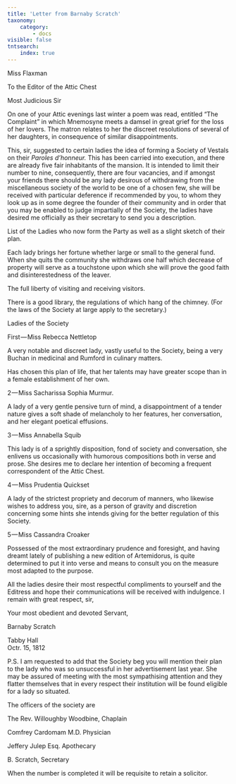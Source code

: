 ```yaml
---
title: 'Letter from Barnaby Scratch'
taxonomy:
    category:
        - docs
visible: false
tntsearch:
    index: true
---
```


<div class="author">Miss Flaxman</div>

To the Editor of the Attic Chest

Most Judicious Sir

On one of your Attic evenings last winter a poem was read, entitled “The Complaint” in which Mnemosyne meets a damsel in great grief for the loss of her lovers. The matron relates to her the discreet resolutions of several of her daughters, in consequence of similar disappointments.  

This, sir, suggested to certain ladies the idea of forming a Society of Vestals on their *Paroles d’honneur.* This has been carried into execution, and there are already five fair inhabitants of the mansion. It is intended to limit their number to nine, consequently, there are four vacancies, and if amongst your friends there should be any lady desirous of withdrawing from the miscellaneous society of the world to be one of a chosen few, she will be received with particular deference if recommended by you, to whom they look up as in some degree the founder of their community and in order that you may be enabled to judge impartially of the Society, the ladies have desired me officially as their secretary to send you a description.

<span class="title">List of the Ladies who now form the Party as well as a slight sketch of their plan.</span>

Each lady brings her fortune whether large or small to the general fund. When she quits the community she withdraws one half which decrease of property will serve as a touchstone upon which she will prove the good faith and disinterestedness of the leaver.

The full liberty of visiting and receiving visitors.  

There is a good library, the regulations of which hang of the chimney. (For the laws of the Society at large apply to the secretary.)

<span class="title">Ladies of the Society</span>

First — Miss Rebecca Nettletop

A very notable and discreet lady, vastly useful to the Society, being a very Buchan in medicinal and Rumford in culinary matters.

Has chosen this plan of life, that her talents may have greater scope than in a female establishment of her own.

2 — Miss Sacharissa Sophia Murmur.

A lady of a very gentle pensive turn of mind, a disappointment of a tender nature gives a soft shade of melancholy to her features, her conversation, and her elegant poetical effusions.

3 — Miss Annabella Squib

This lady is of a sprightly disposition, fond of society and conversation, she enlivens us occasionally with humorous compositions both in verse and prose. She desires me to declare her intention of becoming a frequent correspondent of the Attic Chest.

4 — Miss Prudentia Quickset  

A lady of the strictest propriety and decorum of manners, who likewise wishes to address you, sire, as a person of gravity and discretion concerning some hints she intends giving for the better regulation of this Society.  

5 — Miss Cassandra Croaker

Possessed of the most extraordinary prudence and foresight, and having dreamt lately of publishing a new edition of Artemidorus, is quite determined to put it into verse and means to consult you on the measure most adapted to the purpose.

All the ladies desire their most respectful compliments to yourself and the Editress and hope their communications will be received with indulgence. I remain with great respect, sir,

Your most obedient and devoted Servant,  

Barnaby Scratch

Tabby Hall  
Octr. 15, 1812

P.S. I am requested to add that the Society beg you will mention their plan to the lady who was so unsuccessful in her advertisement last year. She may be assured of meeting with the most sympathising attention and they flatter themselves that in every respect their institution will be found eligible for a lady so situated.

The officers of the society are

The Rev. Willoughby Woodbine, Chaplain

Comfrey Cardomam M.D. Physician  

Jeffery Julep Esq. Apothecary  

B. Scratch, Secretary  

When the number is completed it will be requisite to retain a solicitor.